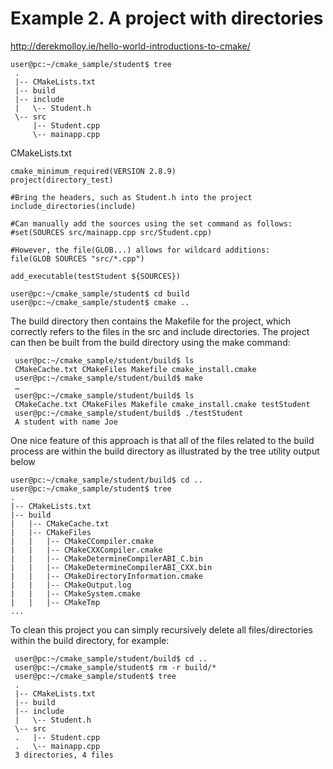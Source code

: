 # Example 2. A project with directories

http://derekmolloy.ie/hello-world-introductions-to-cmake/

```
user@pc:~/cmake_sample/student$ tree
 .
 |-- CMakeLists.txt
 |-- build
 |-- include
 |   \-- Student.h
 \-- src
     |-- Student.cpp
     \-- mainapp.cpp
```

CMakeLists.txt
```
cmake_minimum_required(VERSION 2.8.9)
project(directory_test)

#Bring the headers, such as Student.h into the project
include_directories(include)

#Can manually add the sources using the set command as follows:
#set(SOURCES src/mainapp.cpp src/Student.cpp)

#However, the file(GLOB...) allows for wildcard additions:
file(GLOB SOURCES "src/*.cpp")

add_executable(testStudent ${SOURCES})
```

```
user@pc:~/cmake_sample/student$ cd build
user@pc:~/cmake_sample/student$ cmake ..
```
The build directory then contains the Makefile for the project, which correctly refers to the files in the src and include directories. The project can then be built from the build directory using the make command:
```
 user@pc:~/cmake_sample/student/build$ ls
 CMakeCache.txt CMakeFiles Makefile cmake_install.cmake
 user@pc:~/cmake_sample/student/build$ make
 …
 user@pc:~/cmake_sample/student/build$ ls
 CMakeCache.txt CMakeFiles Makefile cmake_install.cmake testStudent
 user@pc:~/cmake_sample/student/build$ ./testStudent
 A student with name Joe
 ```
 One nice feature of this approach is that all of the files related to the build process are within the build directory as illustrated by the tree utility output below
 ```
 user@pc:~/cmake_sample/student/build$ cd ..
 user@pc:~/cmake_sample/student$ tree
.
|-- CMakeLists.txt
|-- build
|   |-- CMakeCache.txt
|   |-- CMakeFiles
|   |   |-- CMakeCCompiler.cmake
|   |   |-- CMakeCXXCompiler.cmake
|   |   |-- CMakeDetermineCompilerABI_C.bin
|   |   |-- CMakeDetermineCompilerABI_CXX.bin
|   |   |-- CMakeDirectoryInformation.cmake
|   |   |-- CMakeOutput.log
|   |   |-- CMakeSystem.cmake
|   |   |-- CMakeTmp
...
```
To clean this project you can simply recursively delete all files/directories within the build directory, for example:
```
 user@pc:~/cmake_sample/student/build$ cd ..
 user@pc:~/cmake_sample/student$ rm -r build/*
 user@pc:~/cmake_sample/student$ tree
 .
 |-- CMakeLists.txt
 |-- build
 |-- include
 |   \-- Student.h
 \-- src
 .   |-- Student.cpp
 .   \-- mainapp.cpp
 3 directories, 4 files
```
